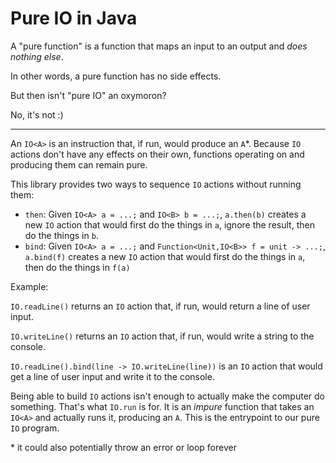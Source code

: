 # Pure IO in Java

A "pure function" is a function that maps an input to an output and *does nothing else*.

In other words, a pure function has no side effects.

But then isn't "pure IO" an oxymoron?

No, it's not :)

---

An `IO<A>` is an instruction that, if run, would produce an `A`\*. Because `IO` actions
don't have any effects on their own, functions operating on and producing them can remain
pure.

This library provides two ways to sequence `IO` actions without running them:

- `then`: Given `IO<A> a = ...;` and  `IO<B> b = ...;`, `a.then(b)` creates a new `IO`
  action that would first do the things in `a`, ignore the result, then do the things in
  `b`.
- `bind`: Given `IO<A> a = ...;` and `Function<Unit,IO<B>> f = unit -> ...;`, `a.bind(f)`
  creates a new `IO` action that would first do the things in `a`, then do the things in
  `f(a)`

Example:

`IO.readLine()` returns an `IO` action that, if run, would return a line of user input.

`IO.writeLine()` returns an `IO` action that, if run, would write a string to the console.

`IO.readLine().bind(line -> IO.writeLine(line))` is an `IO` action that would get a line of
user input and write it to the console.

Being able to build `IO` actions isn't enough to actually make the computer do something.
That's what `IO.run` is for. It is an *impure* function that takes an `IO<A>` and actually
runs it, producing an `A`. This is the entrypoint to our pure `IO` program.

\* it could also potentially throw an error or loop forever
